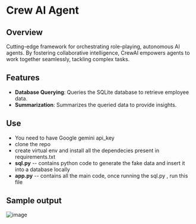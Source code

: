 # Crew AI Agent

## Overview
Cutting-edge framework for orchestrating role-playing, autonomous AI agents. By fostering collaborative intelligence, CrewAI empowers agents to work together seamlessly, tackling complex tasks.

## Features
- **Database Querying**: Queries the SQLite database to retrieve employee data.
- **Summarization**: Summarizes the queried data to provide insights.

## Use
* You need to have Google gemini api_key
* clone the repo
* create virtual env and install all the dependecies present in requirements.txt
* **sql.py** -- contains python code to generate the fake data and insert it into a database locally
* **app.py** -- contains all the main code, once running the sql.py , run this file

## Sample output

![image](https://github.com/D1EE7P2U9/GenAI/assets/108419163/7c2aee25-b201-4cd0-a097-2a8e10e82cbc)


